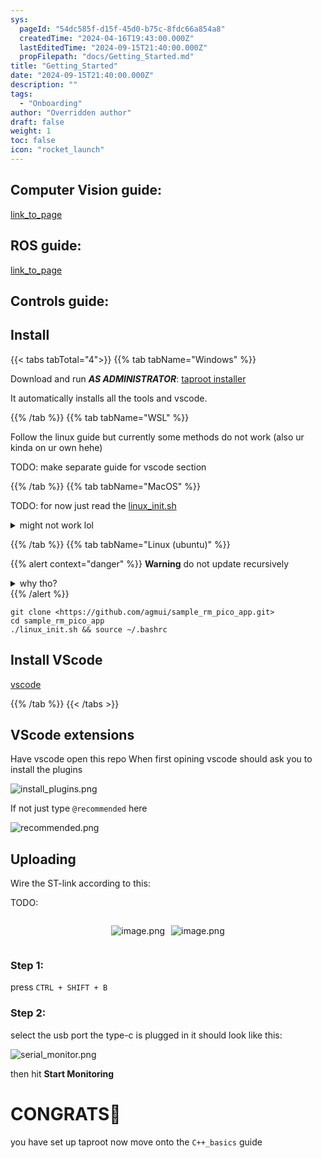 ```yaml
---
sys:
  pageId: "54dc585f-d15f-45d0-b75c-8fdc66a854a8"
  createdTime: "2024-04-16T19:43:00.000Z"
  lastEditedTime: "2024-09-15T21:40:00.000Z"
  propFilepath: "docs/Getting_Started.md"
title: "Getting_Started"
date: "2024-09-15T21:40:00.000Z"
description: ""
tags:
  - "Onboarding"
author: "Overridden author"
draft: false
weight: 1
toc: false
icon: "rocket_launch"
---
```


## Computer Vision guide:

[link_to_page](86d45bc0-388b-4d26-8848-44f255f73d0e)

## ROS guide:

[link_to_page](3c76c1de-ec8f-46d6-8b0a-294005edc2d5)

## Controls guide:

## Install

{{< tabs tabTotal="4">}}
{{% tab tabName="Windows" %}}

Download and run _**AS ADMINISTRATOR**_: [taproot installer](https://github.com/Thornbots/TeachingFreshies/releases/tag/1.0)

It automatically installs all the tools and vscode.

{{% /tab %}}
{{% tab tabName="WSL" %}}

Follow the linux guide but currently some methods do not work (also ur kinda on ur own hehe)

TODO: make separate guide for vscode section

{{% /tab %}}
{{% tab tabName="MacOS" %}}

TODO: for now just read the [linux_init.sh](https://github.com/agmui/sample_rm_pico_app/blob/main/linux_init.sh)

<details>
<summary>might not work lol</summary>

`brew install libusb pkg-config`

Next install: [vscode](https://code.visualstudio.com/Download)

</details>

{{% /tab %}}
{{% tab tabName="Linux (ubuntu)" %}}

{{% alert context="danger" %}}
**Warning** do not update recursively
<details>
<summary>why tho?</summary>
There are some submodules that may go on for a while (like tinyusb) and I highly
recommend you don't need to get them.
If you want to see what submodules I update just look in `linux_init.sh`
</details>
{{% /alert %}}

```shell
git clone <https://github.com/agmui/sample_rm_pico_app.git>
cd sample_rm_pico_app
./linux_init.sh && source ~/.bashrc
```

## Install VScode

[vscode](https://code.visualstudio.com/Download)

{{% /tab %}}
{{< /tabs >}}

## VScode extensions

Have vscode open this repo
When first opining vscode should ask you to install the plugins

![install_plugins.png](https://prod-files-secure.s3.us-west-2.amazonaws.com/d518164a-d88e-44d1-a4ee-3adb3bd8bce0/89bd30f0-1825-4e77-867b-0a41ce370880/install_plugins.png?X-Amz-Algorithm=AWS4-HMAC-SHA256&X-Amz-Content-Sha256=UNSIGNED-PAYLOAD&X-Amz-Credential=ASIAZI2LB466QPC2MPNX%2F20250309%2Fus-west-2%2Fs3%2Faws4_request&X-Amz-Date=20250309T160659Z&X-Amz-Expires=3600&X-Amz-Security-Token=IQoJb3JpZ2luX2VjEC4aCXVzLXdlc3QtMiJHMEUCIQCEIlCdx9qIPtgkKACjpV3999%2Bq1MkOboMrsAACjbdK1wIgXtNaJ9D8H1%2BnW3%2BVAOyXEfKcSGkhew%2BsCE%2FgG7G9JO0q%2FwMIdxAAGgw2Mzc0MjMxODM4MDUiDM92pqt%2FkpHRXALORircA30ZpeTa2p%2FHY13OdTZyUhxZNXxVhQgugqAVnYWRyoofH8nU4ZgLdYT1Q%2Fv6y1C9%2Fj8c3GVd8s%2FyijhECx%2BgJp8WMcMMTNmc0KiEWgOCVBblaQFaZkNo85Uy7XCRCujZCTmg62V2UBUtcUdKkTg%2Bw5ctuiPBknzJupubdzQn6gAHGbEpi%2BhVvJ5FP%2F41aHohzjhqBMLsYoldBfkwyV9rDGU8U9T0vRcFTUNo6tQLEIkT7SqJT13CdLQyiHMf2TFJ7GWNkXwF7HPBwKlRRCpXirsf72P4g21hu9PcXrEdM731iPYbky9QI2YoZLFHgyk1Ll8zMV%2FnhFFojoADS62u%2FU4o0cREvJGeUMvFVvwv0ztzhdnC46TLys7ScE7VG8RegJLwOuQZGJs3XRxvsFgipgYaFrcr5BsqK82cCIjmOlUr4JJqt%2FILk199GocrsFJsUMB%2FWMTYuk1DpKI%2F%2FRtUGqY6HqT38DA0nBL8oRbAPi0pQWqlLU48M62oNEumuyVmq9CxoB6uoVKtjgwn7i9pLZ7nZg8gfL4muP96R2vsrdL6GGarc%2Bq4%2F8AQhUf9RASiEYB3WR4OWTMzTrcC1p2kkhhTTzcVAsHYc1Oe%2FV5B1MUQDSdlRq7vkoxLUHorMJC4tr4GOqUB9FcRgRqxNG7mYjWxsICCWUb57ZFvI2YWU3cVkjztVV77VjGFAt2CJdl8%2FgGkSvjjIXnYUeqM5srrn2uKCWajoKnuZttt8hZ%2Bb3U20TaOKcnLwCGWxY1kWSwPQLXqn4gec2iQhjvAe3h7wZGhjpdi%2BJL55eQwfQRRHKt%2B6xCmwC%2ByewFzvc7bJyzZD07lnFqvtuxaYv5PPvlhueMfZun5AKM5m6YL&X-Amz-Signature=37382bd9d225988eae498d898e86b9449b5e9f38f56e3983d6fb5af5fff2899b&X-Amz-SignedHeaders=host&x-id=GetObject)

If not just type `@recommended` here  

![recommended.png](https://prod-files-secure.s3.us-west-2.amazonaws.com/d518164a-d88e-44d1-a4ee-3adb3bd8bce0/61e661e9-5d85-4dfc-be0d-8d2097a5e793/recommended.png?X-Amz-Algorithm=AWS4-HMAC-SHA256&X-Amz-Content-Sha256=UNSIGNED-PAYLOAD&X-Amz-Credential=ASIAZI2LB466QPC2MPNX%2F20250309%2Fus-west-2%2Fs3%2Faws4_request&X-Amz-Date=20250309T160659Z&X-Amz-Expires=3600&X-Amz-Security-Token=IQoJb3JpZ2luX2VjEC4aCXVzLXdlc3QtMiJHMEUCIQCEIlCdx9qIPtgkKACjpV3999%2Bq1MkOboMrsAACjbdK1wIgXtNaJ9D8H1%2BnW3%2BVAOyXEfKcSGkhew%2BsCE%2FgG7G9JO0q%2FwMIdxAAGgw2Mzc0MjMxODM4MDUiDM92pqt%2FkpHRXALORircA30ZpeTa2p%2FHY13OdTZyUhxZNXxVhQgugqAVnYWRyoofH8nU4ZgLdYT1Q%2Fv6y1C9%2Fj8c3GVd8s%2FyijhECx%2BgJp8WMcMMTNmc0KiEWgOCVBblaQFaZkNo85Uy7XCRCujZCTmg62V2UBUtcUdKkTg%2Bw5ctuiPBknzJupubdzQn6gAHGbEpi%2BhVvJ5FP%2F41aHohzjhqBMLsYoldBfkwyV9rDGU8U9T0vRcFTUNo6tQLEIkT7SqJT13CdLQyiHMf2TFJ7GWNkXwF7HPBwKlRRCpXirsf72P4g21hu9PcXrEdM731iPYbky9QI2YoZLFHgyk1Ll8zMV%2FnhFFojoADS62u%2FU4o0cREvJGeUMvFVvwv0ztzhdnC46TLys7ScE7VG8RegJLwOuQZGJs3XRxvsFgipgYaFrcr5BsqK82cCIjmOlUr4JJqt%2FILk199GocrsFJsUMB%2FWMTYuk1DpKI%2F%2FRtUGqY6HqT38DA0nBL8oRbAPi0pQWqlLU48M62oNEumuyVmq9CxoB6uoVKtjgwn7i9pLZ7nZg8gfL4muP96R2vsrdL6GGarc%2Bq4%2F8AQhUf9RASiEYB3WR4OWTMzTrcC1p2kkhhTTzcVAsHYc1Oe%2FV5B1MUQDSdlRq7vkoxLUHorMJC4tr4GOqUB9FcRgRqxNG7mYjWxsICCWUb57ZFvI2YWU3cVkjztVV77VjGFAt2CJdl8%2FgGkSvjjIXnYUeqM5srrn2uKCWajoKnuZttt8hZ%2Bb3U20TaOKcnLwCGWxY1kWSwPQLXqn4gec2iQhjvAe3h7wZGhjpdi%2BJL55eQwfQRRHKt%2B6xCmwC%2ByewFzvc7bJyzZD07lnFqvtuxaYv5PPvlhueMfZun5AKM5m6YL&X-Amz-Signature=dd07def8cc1d903b33c9c6389556d066bd007f13c27e32a5e207057caa6c72fd&X-Amz-SignedHeaders=host&x-id=GetObject)

## Uploading

Wire the ST-link according to this:

TODO:

<div style="display: flex;flex-direction: row; column-gap:10px; max-width: 630px;justify-content: center;">
<div>

![image.png](https://prod-files-secure.s3.us-west-2.amazonaws.com/d518164a-d88e-44d1-a4ee-3adb3bd8bce0/210ecb78-1116-4d7b-b9b7-2292f66fa2c2/image.png?X-Amz-Algorithm=AWS4-HMAC-SHA256&X-Amz-Content-Sha256=UNSIGNED-PAYLOAD&X-Amz-Credential=ASIAZI2LB466TRODAIMP%2F20250309%2Fus-west-2%2Fs3%2Faws4_request&X-Amz-Date=20250309T160704Z&X-Amz-Expires=3600&X-Amz-Security-Token=IQoJb3JpZ2luX2VjEC8aCXVzLXdlc3QtMiJIMEYCIQCL6LKrTEP6k4wN0QXD6kafJEo1aUg3q7%2FOjRhDhlWjQgIhAJAZY9a82CniSXsOr1BMH22vPRlm3PKEBccyY%2BKcfGnqKv8DCHgQABoMNjM3NDIzMTgzODA1Igwh%2FQ5Q0vV89F5HyzQq3AMxWPqiBcSzyXJfClMjUSDLEnISj5bKpjH3vCM184awybQUSckLu%2BPMtCntSC%2By2tySa500qiWhsUiT6f%2Bvp%2FR1p66lneo7WDwSlzREvMGm1xKtTBu14JVlOfwINRArGRzJp7F3X31t1yfjMEXOSe9W5UN3dbZob%2By%2B%2F1CWzQIbPrm%2FJm8zHGbLdL9vWb1J3rj94kcWudaBTXSn0fqiDNKke%2FHpeIaFJBZSr6z1lm2Lf5oOgjisTGX%2FXHv4VhObovNF7M8WkUH%2Bh%2FEos7yutgqhLZkBghAXlV170NE13AZj5zockvPS8qP1ga1u2pLHUcTLmxYE7L8mweikouS8TCT8JNgdVTpuw941rDT6nhD2IzDARvwHcFXjRCPd%2B%2BDnnYw5E%2FwaN8Yo%2BJOzakqtGciYRmzFb%2BKp0vAuNNk0aItK8GThyDKv79W1IAK38G5gc4NOtWCvN8daYJnjyl3yba1lWxYmBgYl1upXGIysPo58MlX9rdvUTL1f4z8ycF1qZMAmkRQXaqyW07Fe27M%2Bop07zo%2BK3sWkAp6BdMdd5FbZqZ9nZKTB70nPPedgytfC%2F%2B97GQiS%2BeKHP9AFQOPYS29%2B587AQEURyxLj5yebH8yuU%2BNhZ%2FWoKKyKep4acTDr2ba%2BBjqkAdCGDJ6A7e8EGOdwD8QUHoFmWKG5A2RLx0rhQo%2Bu0HyxhW7%2FFxF8CgDMcm5EaxUzwmOZwUxLESAyyMR2n6K6GfLAM7KpnTto1cZdtvYPIRqsXzpg23HkVsaykA8RwrwGsO2vGHDxDqyko7YFSdsBkeQhxPEyE%2FLbLyLBU4gcZyrILANwXosfIrY9WHQYsHAq5gf2kKoXMKBi3gs0iA2bM7MLo1q7&X-Amz-Signature=aafd00c7c657134749c5c93627cac5d2380904066581fe8b38214d2c4c2d0c75&X-Amz-SignedHeaders=host&x-id=GetObject)

</div>
<div>

![image.png](https://prod-files-secure.s3.us-west-2.amazonaws.com/d518164a-d88e-44d1-a4ee-3adb3bd8bce0/33a0fd0f-8ca6-4a86-8e09-26e95ded1fff/image.png?X-Amz-Algorithm=AWS4-HMAC-SHA256&X-Amz-Content-Sha256=UNSIGNED-PAYLOAD&X-Amz-Credential=ASIAZI2LB466Y3WKSRBH%2F20250309%2Fus-west-2%2Fs3%2Faws4_request&X-Amz-Date=20250309T160704Z&X-Amz-Expires=3600&X-Amz-Security-Token=IQoJb3JpZ2luX2VjEC0aCXVzLXdlc3QtMiJHMEUCIFKmFi%2FoIxyIGCBCUTO0RCRCgOrZKG2TgB3QBhnq1oTNAiEAlh6S9DWRwRoT6HTf88smX36lykUIyYQtN%2FI7AU6aIUEq%2FwMIdhAAGgw2Mzc0MjMxODM4MDUiDJKLXo2X5y3Bf2k2TCrcAwAv7UHKeRCtwOLbnOqVx67R56Yiu9yxmfZJ%2F8VdJhpdWl8OuoacIPCWTUeERAEK7j0TPlnolyGdcktaHUTtOU3lvNhe3LVcq8fZRFOTto4x2P7jW1ZS9N3s2FZOIzbjv3ZY3uQw6KkGfmlr6BLgRdx%2BOTf8l4jyd2nbaorSLt2J0CYGXxWlMi1LJ2aMfQiQeXeq4VU1xnvMX2Dv8rwGBK2WFNVAtPkNOoOT%2FO0Zl%2Bt9NNk2VTIEp68SOdTYUnMOov4uH91CjeN5V%2FXBYE8sFd%2B4Qh9vRBKVRqi%2BfPUXuhCvA%2Fg3DJdk7%2Ff7QNe2gxr97knJBb24UlSJcwst0AXwmrW%2Fiya6WOX8NS9NF031%2FqukTo9F%2BArU2PWcFEejyrvWMIjj4qXleVfxIHCu2%2BpxPe9he8McnBTIXq4UcQcFOdO7Un7nrK5Jz%2FfGXMdgG8mTN9XmvszetqDMBIzPR9uv2YpWEyTnV4Ojkfe4EDFKUcEnrqmHFIAsZiPFDlELWUJ0xjT0E3HY%2BpBs9MaldfodQ6AUcJ8dgj8WKcfmLLRxa7V4482UaocISidb7cW8ZyKQKMDcPzR1t%2BynahWBLeKM0%2F5T48ctlKrBRBBeGcYpj4A1qhw61%2FW5ko3fKaYqMI%2BRtr4GOqUBtzNji7gO442a47C0A0dOeppbd8QB2Tj%2FymhwpDhATXP7Wa17hzKOQjKpKW9SFcPVkynDJiZLlWpNHj%2FLdaFbUPGXQxY0Xz3Fx%2Br4bCDHJHLRw6%2FW8kKdQDCFrxhL6pkfHUbV3G3MXQHw4lBfJmk5kmvzopcHtQCpf7FQPKC7U%2BPX%2F9MBuuiK0b9%2Fqp0eUA29ouuauRm7flH3ZrzrhpqzidvHCqD6&X-Amz-Signature=06cf8b657412e6536ed7394556eeb1065769c80b87a70728b7d1d70d0926bb5e&X-Amz-SignedHeaders=host&x-id=GetObject)

</div>
</div>

### Step 1:

press `CTRL + SHIFT + B`

### Step 2:

select the usb port the type-c is plugged in it should look like this:

![serial_monitor.png](https://prod-files-secure.s3.us-west-2.amazonaws.com/d518164a-d88e-44d1-a4ee-3adb3bd8bce0/f03f4774-05d4-4393-b6a0-d5efb6d315ab/serial_monitor.png?X-Amz-Algorithm=AWS4-HMAC-SHA256&X-Amz-Content-Sha256=UNSIGNED-PAYLOAD&X-Amz-Credential=ASIAZI2LB466QPC2MPNX%2F20250309%2Fus-west-2%2Fs3%2Faws4_request&X-Amz-Date=20250309T160659Z&X-Amz-Expires=3600&X-Amz-Security-Token=IQoJb3JpZ2luX2VjEC4aCXVzLXdlc3QtMiJHMEUCIQCEIlCdx9qIPtgkKACjpV3999%2Bq1MkOboMrsAACjbdK1wIgXtNaJ9D8H1%2BnW3%2BVAOyXEfKcSGkhew%2BsCE%2FgG7G9JO0q%2FwMIdxAAGgw2Mzc0MjMxODM4MDUiDM92pqt%2FkpHRXALORircA30ZpeTa2p%2FHY13OdTZyUhxZNXxVhQgugqAVnYWRyoofH8nU4ZgLdYT1Q%2Fv6y1C9%2Fj8c3GVd8s%2FyijhECx%2BgJp8WMcMMTNmc0KiEWgOCVBblaQFaZkNo85Uy7XCRCujZCTmg62V2UBUtcUdKkTg%2Bw5ctuiPBknzJupubdzQn6gAHGbEpi%2BhVvJ5FP%2F41aHohzjhqBMLsYoldBfkwyV9rDGU8U9T0vRcFTUNo6tQLEIkT7SqJT13CdLQyiHMf2TFJ7GWNkXwF7HPBwKlRRCpXirsf72P4g21hu9PcXrEdM731iPYbky9QI2YoZLFHgyk1Ll8zMV%2FnhFFojoADS62u%2FU4o0cREvJGeUMvFVvwv0ztzhdnC46TLys7ScE7VG8RegJLwOuQZGJs3XRxvsFgipgYaFrcr5BsqK82cCIjmOlUr4JJqt%2FILk199GocrsFJsUMB%2FWMTYuk1DpKI%2F%2FRtUGqY6HqT38DA0nBL8oRbAPi0pQWqlLU48M62oNEumuyVmq9CxoB6uoVKtjgwn7i9pLZ7nZg8gfL4muP96R2vsrdL6GGarc%2Bq4%2F8AQhUf9RASiEYB3WR4OWTMzTrcC1p2kkhhTTzcVAsHYc1Oe%2FV5B1MUQDSdlRq7vkoxLUHorMJC4tr4GOqUB9FcRgRqxNG7mYjWxsICCWUb57ZFvI2YWU3cVkjztVV77VjGFAt2CJdl8%2FgGkSvjjIXnYUeqM5srrn2uKCWajoKnuZttt8hZ%2Bb3U20TaOKcnLwCGWxY1kWSwPQLXqn4gec2iQhjvAe3h7wZGhjpdi%2BJL55eQwfQRRHKt%2B6xCmwC%2ByewFzvc7bJyzZD07lnFqvtuxaYv5PPvlhueMfZun5AKM5m6YL&X-Amz-Signature=e746ef8cfd83668f22a778f9adbd58ec73572591780d2db49fe0c26a4e593e0e&X-Amz-SignedHeaders=host&x-id=GetObject)

then hit **Start Monitoring**

# CONGRATS🎉

you have set up taproot now move onto the `C++_basics` guide

